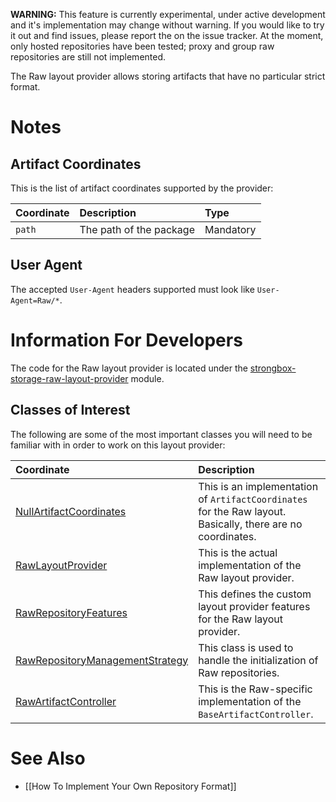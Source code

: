 **WARNING:** This feature is currently experimental, under active development and it's implementation may change without warning. If you would like to try it out and find issues, please report the on the issue tracker. At the moment, only hosted repositories have been tested; proxy and group raw repositories are still not implemented.

The Raw layout provider allows storing artifacts that have no particular strict format.

# Notes

## Artifact Coordinates

This is the list of artifact coordinates supported by the provider:

| Coordinate   | Description             | Type      |
|:-------------|:------------------------|:----------|
| `path`       | The path of the package | Mandatory |

## User Agent

The accepted `User-Agent` headers supported must look like `User-Agent=Raw/*`.

# Information For Developers

The code for the Raw layout provider is located under the [strongbox-storage-raw-layout-provider](https://github.com/strongbox/strongbox/tree/master/strongbox-storage/strongbox-storage-layout-providers/strongbox-storage-raw-layout-provider) module.

## Classes of Interest

The following are some of the most important classes you will need to be familiar with in order to work on this layout provider:

| Coordinate   | Description |
|:-------------|:------------|
| [NullArtifactCoordinates](https://github.com/strongbox/strongbox/blob/master/strongbox-storage/strongbox-storage-layout-providers/strongbox-storage-raw-layout-provider/src/main/java/org/carlspring/strongbox/artifact/coordinates/NullArtifactCoordinates.java) | This is an implementation of `ArtifactCoordinates` for the Raw layout. Basically, there are no coordinates. |
| [RawLayoutProvider](https://github.com/strongbox/strongbox/blob/master/strongbox-storage/strongbox-storage-layout-providers/strongbox-storage-raw-layout-provider/src/main/java/org/carlspring/strongbox/providers/layout/RawLayoutProvider.java) | This is the actual implementation of the Raw layout provider. |
| [RawRepositoryFeatures](https://github.com/strongbox/strongbox/blob/master/strongbox-storage/strongbox-storage-layout-providers/strongbox-storage-raw-layout-provider/src/main/java/org/carlspring/strongbox/repository/RawRepositoryFeatures.java) | This defines the custom layout provider features for the Raw layout provider. |
| [RawRepositoryManagementStrategy](https://github.com/strongbox/strongbox/blob/master/strongbox-storage/strongbox-storage-layout-providers/strongbox-storage-raw-layout-provider/src/main/java/org/carlspring/strongbox/repository/RawRepositoryManagementStrategy.java) | This class is used to handle the initialization of Raw repositories. |
| [RawArtifactController](https://github.com/strongbox/strongbox/blob/master/strongbox-web-core/src/main/java/org/carlspring/strongbox/controllers/raw/RawArtifactController.java) | This is the Raw-specific implementation of the `BaseArtifactController`. |

# See Also
* [[How To Implement Your Own Repository Format]]
